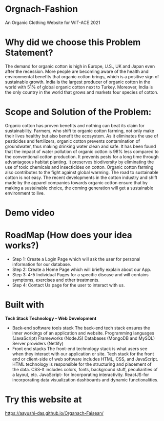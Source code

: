 # Orgnach-Fashion
An Organic Clothing Website for WIT-ACE 2021

# Why did we choose this Problem Statement?
The demand for organic cotton is high in Europe, U.S., UK and Japan even after the recession. More people are becoming aware of the health and environmental benefits that organic cotton brings, which is a positive sign of sustainable growth. India is the largest producer of organic cotton in the world with 51% of global organic cotton next to Turkey. Moreover, India is the only country in the world that grows and markets four species of cotton.

# Scope and Solution of the Problem:
Organic cotton has proven benefits and nothing can beat its claim for sustainability. Farmers, who shift to organic cotton farming, not only make their lives healthy but also benefit the ecosystem. As it eliminates the use of pesticides and fertilizers, organic cotton prevents contamination of groundwater, thus making drinking water clean and safe. It has been found that the impact of water pollution of organic cotton is 98% less compared to the conventional cotton production. It prevents pests for a long time through advantageous habitat planting. It preserves biodiversity by eliminating the use of toxic chemicals and insecticides on cotton. Organic cotton farming also contributes to the fight against global warming. 
The road to sustainable cotton is not easy. The recent developments in the cotton industry and shift made by the apparel companies towards organic cotton ensure that by making a sustainable choice, the coming generation will get a sustainable environment to live. 

# Demo video


# RoadMap (How does your idea works?)
* Step 1: Create a Login Page which will ask the user for personal information for our database. 
* Step 2: Create a Home Page which will briefly explain about our App.
* Step 3: 4-5 Individual Pages for a specific disease and will contains symptoms, exercises and other treatments. 
* Step 4: Contact Us page for the user to interact with us. 


# Built with
**Tech Stack** 
**Technology – Web Development**
* Back-end software tools stack 
The back-end tech stack ensures the inner workings of an application and website. 
Programming languages (JavaScript) 
Frameworks (NodeJS) 
Databases (MongoDB and MySQL) 
Server providers (Netlify) 
* Front end stacks 
The front-end technology stack is what users see when they interact with our application or site. 
Tech stack for the front end or client-side of web software includes HTML, CSS, and JavaScript. 
HTML technology is responsible for the structuring and placement of the data. 
CSS-It includes colors, fonts, background stuff, peculiarities of a layout, etc. 
JavaScript- for Incorporating interactivity. 
ReactJS-for incorporating data visualization dashboards and dynamic functionalities.


# Try this website at
https://aayushi-das.github.io/Organach-Faisean/
